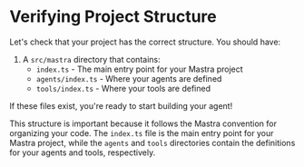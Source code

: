 # Verifying Project Structure

Let's check that your project has the correct structure. You should have:

1. A `src/mastra` directory that contains:
   - `index.ts` - The main entry point for your Mastra project
   - `agents/index.ts` - Where your agents are defined
   - `tools/index.ts` - Where your tools are defined

If these files exist, you're ready to start building your agent!

This structure is important because it follows the Mastra convention for organizing your code. The `index.ts` file is the main entry point for your Mastra project, while the `agents` and `tools` directories contain the definitions for your agents and tools, respectively.
